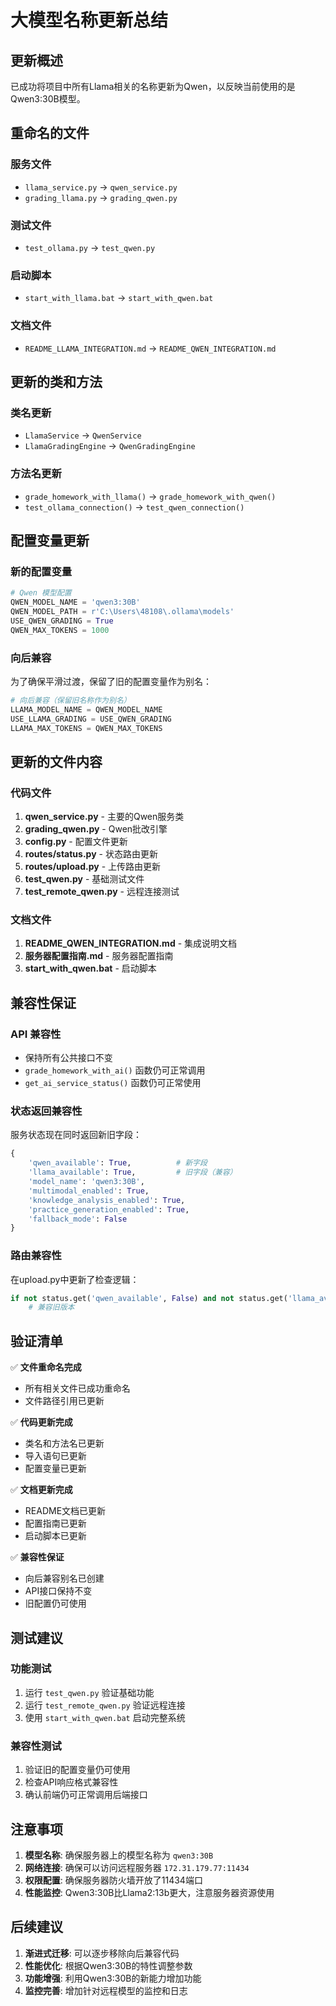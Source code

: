 # 大模型名称更新总结

## 更新概述
已成功将项目中所有Llama相关的名称更新为Qwen，以反映当前使用的是Qwen3:30B模型。

## 重命名的文件

### 服务文件
- `llama_service.py` → `qwen_service.py`
- `grading_llama.py` → `grading_qwen.py`

### 测试文件
- `test_ollama.py` → `test_qwen.py`

### 启动脚本
- `start_with_llama.bat` → `start_with_qwen.bat`

### 文档文件
- `README_LLAMA_INTEGRATION.md` → `README_QWEN_INTEGRATION.md`

## 更新的类和方法

### 类名更新
- `LlamaService` → `QwenService`
- `LlamaGradingEngine` → `QwenGradingEngine`

### 方法名更新
- `grade_homework_with_llama()` → `grade_homework_with_qwen()`
- `test_ollama_connection()` → `test_qwen_connection()`

## 配置变量更新

### 新的配置变量
```python
# Qwen 模型配置
QWEN_MODEL_NAME = 'qwen3:30B'
QWEN_MODEL_PATH = r'C:\Users\48108\.ollama\models'
USE_QWEN_GRADING = True
QWEN_MAX_TOKENS = 1000
```

### 向后兼容
为了确保平滑过渡，保留了旧的配置变量作为别名：
```python
# 向后兼容（保留旧名称作为别名）
LLAMA_MODEL_NAME = QWEN_MODEL_NAME
USE_LLAMA_GRADING = USE_QWEN_GRADING
LLAMA_MAX_TOKENS = QWEN_MAX_TOKENS
```

## 更新的文件内容

### 代码文件
1. **qwen_service.py** - 主要的Qwen服务类
2. **grading_qwen.py** - Qwen批改引擎
3. **config.py** - 配置文件更新
4. **routes/status.py** - 状态路由更新
5. **routes/upload.py** - 上传路由更新
6. **test_qwen.py** - 基础测试文件
7. **test_remote_qwen.py** - 远程连接测试

### 文档文件
1. **README_QWEN_INTEGRATION.md** - 集成说明文档
2. **服务器配置指南.md** - 服务器配置指南
3. **start_with_qwen.bat** - 启动脚本

## 兼容性保证

### API 兼容性
- 保持所有公共接口不变
- `grade_homework_with_ai()` 函数仍可正常调用
- `get_ai_service_status()` 函数仍可正常使用

### 状态返回兼容性
服务状态现在同时返回新旧字段：
```python
{
    'qwen_available': True,          # 新字段
    'llama_available': True,         # 旧字段（兼容）
    'model_name': 'qwen3:30B',
    'multimodal_enabled': True,
    'knowledge_analysis_enabled': True,
    'practice_generation_enabled': True,
    'fallback_mode': False
}
```

### 路由兼容性
在upload.py中更新了检查逻辑：
```python
if not status.get('qwen_available', False) and not status.get('llama_available', False):
    # 兼容旧版本
```

## 验证清单

✅ **文件重命名完成**
- 所有相关文件已成功重命名
- 文件路径引用已更新

✅ **代码更新完成**
- 类名和方法名已更新
- 导入语句已更新
- 配置变量已更新

✅ **文档更新完成**
- README文档已更新
- 配置指南已更新
- 启动脚本已更新

✅ **兼容性保证**
- 向后兼容别名已创建
- API接口保持不变
- 旧配置仍可使用

## 测试建议

### 功能测试
1. 运行 `test_qwen.py` 验证基础功能
2. 运行 `test_remote_qwen.py` 验证远程连接
3. 使用 `start_with_qwen.bat` 启动完整系统

### 兼容性测试
1. 验证旧的配置变量仍可使用
2. 检查API响应格式兼容性
3. 确认前端仍可正常调用后端接口

## 注意事项

1. **模型名称**: 确保服务器上的模型名称为 `qwen3:30B`
2. **网络连接**: 确保可以访问远程服务器 `172.31.179.77:11434`
3. **权限配置**: 确保服务器防火墙开放了11434端口
4. **性能监控**: Qwen3:30B比Llama2:13b更大，注意服务器资源使用

## 后续建议

1. **渐进式迁移**: 可以逐步移除向后兼容代码
2. **性能优化**: 根据Qwen3:30B的特性调整参数
3. **功能增强**: 利用Qwen3:30B的新能力增加功能
4. **监控完善**: 增加针对远程模型的监控和日志


